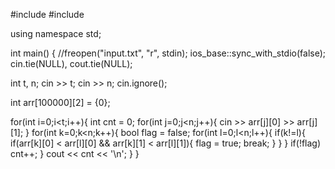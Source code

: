 #include <iostream>
#include <string>

using namespace std;

int main() {
  //freopen("input.txt", "r", stdin);
  ios_base::sync_with_stdio(false);
  cin.tie(NULL), cout.tie(NULL);

  int t, n;
  cin >> t;
  cin >> n;
  cin.ignore();

  int arr[100000][2] = {0};
  
  for(int i=0;i<t;i++){
    int cnt = 0;
    for(int j=0;j<n;j++){
      cin >> arr[j][0] >> arr[j][1];
    }
    for(int k=0;k<n;k++){ 
      bool flag = false;
      for(int l=0;l<n;l++){
        if(k!=l){
          if(arr[k][0] < arr[l][0] && arr[k][1] < arr[l][1]){
            flag = true;
            break;
          }
        }
      }
      if(!flag)
        cnt++;
    }
    cout << cnt << '\n';
  }
}

